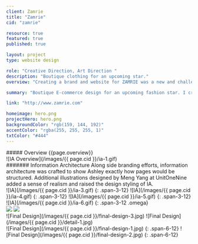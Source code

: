 ```yaml
---
client: Zamrie
title: "Zamrie"
cid: "zamrie"

resource: true
featured: true
published: true

layout: project
type: website design

role: "Creative Direction, Art Direction "
description: "Boutique clothing for an upcoming star."
overview: "Creating a brand and website for ZAMRIE was a new and challenging task. The brand and site needed to represent Ashley’s stylings and simplicity while retaining her inspiration of bold modern looks.<br><br> The website was designed to feel elegant, sophisticated and retain a high-fashion appeal. I pulled inspiration from fashion editorials and employed various design patterns and styling that was both elegant without feeling too art nouveau."

summary: "Boutique E-commerce design for an upcoming fashion star. I created a functional yet elegant design in a matter of weeks."

link: "http://www.zamrie.com"

homeimage: hero.png
projectHero: hero.png
backgroundColor: "rgb(159, 144, 192)"
accentColor: "rgba(255, 255, 255, 1)"
txtColor: "#444"
---
```

<section class="overview">
##### Overview
{{page.overview}}
</section>

<section class="content--wide">
![IA Overview](/images/{{ page.cid }}/ia-1.gif)
</section>
<section class="content--copy">
####### Information Architecture
Along side branding efforts, information architecture was crafted to show Ashley exactly how pages would be structured. Additional illustrations designed by Meng Yang at UnitOneNine added a sense of realism and raised the design styling of IA.
</section>

<section class="content">
![IA](/images/{{ page.cid }}/ia-3.gif)
{: .span-3-12}
![IA](/images/{{ page.cid }}/ia-4.gif)
{: .span-3-12}
![IA](/images/{{ page.cid }}/ia-5.gif)
{: .span-3-12}
![IA](/images/{{ page.cid }}/ia-6.gif)
{: .span-3-12 .omega}
</section>

<section class="content--wide">
<div class="images-two">
<img src="/images/{{ page.cid }}/detail-2.jpg" data-jslghtbx>
<img src="/images/{{ page.cid }}/detail-3.jpg" data-jslghtbx>
</div>
</section>

<section class="content--wide">
![Final Design](/images/{{ page.cid }}/final-design-3.jpg)
![Final Design](/images/{{ page.cid }}/detail-1.jpg)
</section>

<section class="content">
![Final Design](/images/{{ page.cid }}/final-design-1.jpg)
{: .span-6-12}
![Final Design](/images/{{ page.cid }}/final-design-2.jpg)
{: .span-6-12}
</section>